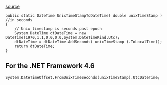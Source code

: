 [source](https://stackoverflow.com/questions/249760/how-can-i-convert-a-unix-timestamp-to-datetime-and-vice-versa)

    public static DateTime UnixTimeStampToDateTime( double unixTimeStamp ) //in seconds
    {
        // Unix timestamp is seconds past epoch
        System.DateTime dtDateTime = new DateTime(1970,1,1,0,0,0,0,System.DateTimeKind.Utc);
        dtDateTime = dtDateTime.AddSeconds( unixTimeStamp ).ToLocalTime();
        return dtDateTime;
    }

## For the .NET Framework 4.6
    System.DateTimeOffset.FromUnixTimeSeconds(unixTimeStamp).UtcDateTime;
